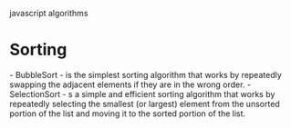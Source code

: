 javascript algorithms

<h1>Sorting</h1>
- BubbleSort - is the simplest sorting algorithm that works by repeatedly swapping the adjacent elements if they are in the wrong order.
- SelectionSort - s a simple and efficient sorting algorithm that works by repeatedly selecting the smallest (or largest) element from the unsorted portion of the list and moving it to the sorted portion of the list.
